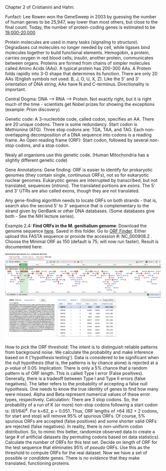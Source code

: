 Chapter 2 of Cristianini and Hahn:

Funfact: Lee Rowen won the GeneSweep in 2003 by guessing the number of human genes to be 25,947, way lower than most others, but close to the final count. Today, the number of protein-coding genes is  estimated to be [19,000-20,000](https://en.wikipedia.org/wiki/Human_genome).  

Protein molecules are used in many tasks (signaling to structure). Degradases cut molecules no longer needed by cell, while ligases bind molecules together to build  functional elements. Hemogobin, a protein, carries oxygen in red blood cells; insulin, another protein, communicates between organs. Proteins are formed  from chains of simpler molecules called Amino Acids (AAs). A typical protein has 200-300 AAs. A Protein folds rapidly into 3-D shape that determines its function. There are only 20 AAs (English symbols not used: B, J, O, U, X, Z). Like the 5' and 3' orientation of DNA string, AAs have N and C-terminus. Directionality is important. 

Central Dogma: DNA --> RNA --> Protein. Not exactly right, but it is right much of the time - scientists get Nobel prizes for showing the exceptions (example: *Prion* discovery)

Genetic code: A 3-nucleotide code, called codon, specifies an AA. There are 20 unique codons. There is some redundancy. Start codon is Methionine (ATG). Three stop codons are: TGA, TAA, and TAG. Each non-overlapping decomposition of a DNA sequence into codons is a reading frame. An Open reading frame (ORF): Start codon, followed by several non-stop codons, and a stop codon. 

Nealy all organisms use this genetic code. (Human Mitochondria has a slightly different genetic code)

Gene Annotations: Gene finding: ORF is easier to identify for prokaryotic genomes (they contain single, continuous ORFs), not so for eukaryotic nuclear genomes. Eukaryotic genes are interrupted by transcribed, but not translated, sequences (*introns*). The translated portions are *exons*. The 5' and 3' UTRs are also called exons, though they are not translated. 

Any gene-finding algorithm needs to locate ORFs on both strands - that is, search also the second 5' to 3' sequence that is complementary to the strand given by GenBank or other DNA databases. (Some databases give both - See the NIH lecture series). 

Example 2.4: **Find ORFs in the M. genitialium genome**: Download the genome sequence [here](https://www.ncbi.nlm.nih.gov/genome/474). Saved in this folder.  Go to [ORF Finder](https://www.ncbi.nlm.nih.gov/orffinder/). Either upload this FASTA sequence or provide the accession #: NC_000908.2 . Choose the Minimal ORF as 150 (default is 75; will now run faster). Result is documented here: 

![alt text](https://github.com/RShankar/Semantic-Web-for-Genomics/blob/master/Examples/Gene%20Finding/Screenshot_2018-11-11%20Viewer%20-%20ORFfinder%20-%20NCBI.png "ORFs with min of 150 AA")

How to pick the ORF threshold: The intent is to distinguish reliable patterns from background noise. We calculate the probability and make inference based on it ('hypothesis testing'). Data is considered to be significant when the null hypothesis (that is, the patterns is by chance alone) is rejected at a *p-value* of 0.05.  Implication: There is only a 5% chance that a random pattern is of ORF length. This is called Type I error (False positives). Generally, there is a tradeoff between Type I and Type II errors (false negatives). The latter refers to the probability of accepting a false null hypothesis. One needs to know the true identity of genes to find how many were missed. Alpha and Beta represent numerical values of these error types, respectively. Calculation: There are 3 stop codons. So, the probability of a run of K (or more) non-stop codons following a start codon is: (61/64)<sup>k</sup>. For k=62, p = 0.051. Thus, ORF lengths of >64 (62 + 2 codons, for start and stop) will remove 95% of spurious ORFs. Of course, 5% spurious ORFs are accepted (false positives) and some shorter valid ORFs are rejected (false negatives). In reality, there is non-uniform codon distribution. So, to mimic this better, randomize observed data to create a large # of artificial datasets (by permuting codons based on data statistics). Calculate the number of ORFs for this test set. Decide on length of ORF for the test sequence that eliminates 95% of *pseudo* ORFs. Use this as the threshold to compute ORFs for the real dataset. Now we have a set of possible or *candidate* genes. There is *no evidence* that they make translated, functioning proteins. 
